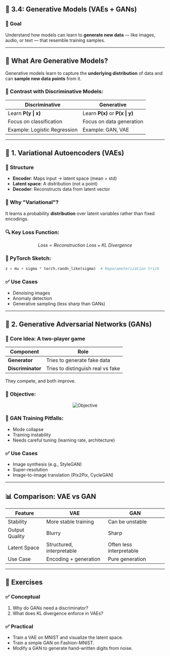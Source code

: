 
## 📘 3.4: **Generative Models** (VAEs + GANs)

### 🎯 Goal

Understand how models can learn to **generate new data** — like images, audio, or text — that resemble training samples.

---

## 🧠 What Are Generative Models?

Generative models learn to capture the **underlying distribution** of data and can **sample new data points** from it.

### 🔄 Contrast with Discriminative Models:

| Discriminative               | Generative                          |
| ---------------------------- | ----------------------------------- |
| Learn **P(y \| x)**          | Learn **P(x)** or **P(x \| y)**     |
| Focus on classification      | Focus on data generation            |
| Example: Logistic Regression | Example: GAN, VAE                   |

---

## 🔮 1. **Variational Autoencoders (VAEs)**

### 🔹 Structure

* **Encoder**: Maps input → latent space (mean + std)
* **Latent space**: A distribution (not a point)
* **Decoder**: Reconstructs data from latent vector

### 🧠 Why "Variational"?

It learns a probability **distribution** over latent variables rather than fixed encodings.

### 🔍 Key Loss Function:

```math
  Loss = Reconstruction \ Loss + KL \ Divergence
```


### 🔧 PyTorch Sketch:

```python
z = mu + sigma * torch.randn_like(sigma)  # Reparameterization trick
```

### ✅ Use Cases

* Denoising images
* Anomaly detection
* Generative sampling (less sharp than GANs)

---

## 🧨 2. **Generative Adversarial Networks (GANs)**

### 🔹 Core Idea: A two-player game

| Component         | Role                              |
| ----------------- | --------------------------------- |
| **Generator**     | Tries to generate fake data       |
| **Discriminator** | Tries to distinguish real vs fake |

They compete, and both improve.

### 🎯 Objective:

<p align="center">
  <img src="https://github.com/user-attachments/assets/91121f23-ea57-4b16-87b8-d0400e6ab0cf " alt="Objective " />
</p>

### 🔧 GAN Training Pitfalls:

* Mode collapse
* Training instability
* Needs careful tuning (learning rate, architecture)

### ✅ Use Cases

* Image synthesis (e.g., StyleGAN)
* Super-resolution
* Image-to-image translation (Pix2Pix, CycleGAN)

---

## 📊 Comparison: VAE vs GAN

| Feature        | VAE                       | GAN                      |
| -------------- | ------------------------- | ------------------------ |
| Stability      | More stable training      | Can be unstable          |
| Output Quality | Blurry                    | Sharp                    |
| Latent Space   | Structured, interpretable | Often less interpretable |
| Use Case       | Encoding + generation     | Pure generation          |

---

## 🧪 Exercises

### ✅ Conceptual

1. Why do GANs need a discriminator?
2. What does KL divergence enforce in VAEs?

### ✅ Practical

* Train a VAE on MNIST and visualize the latent space.
* Train a simple GAN on Fashion-MNIST.
* Modify a GAN to generate hand-written digits from noise.

